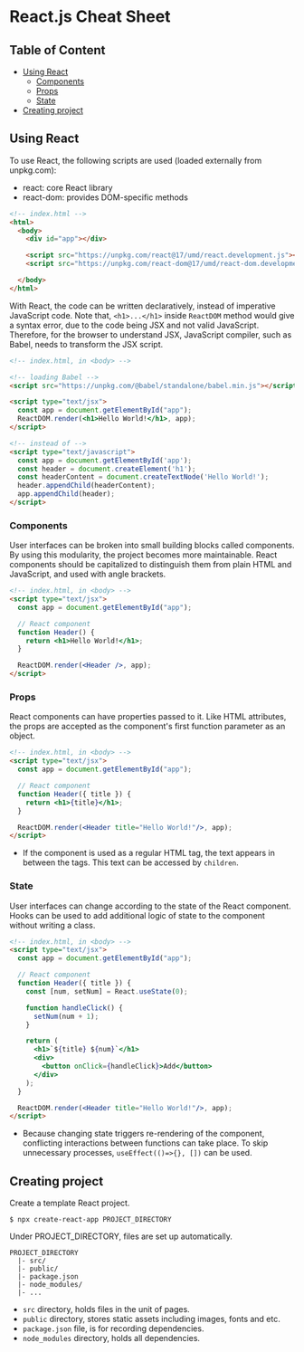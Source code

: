 # React.js Cheat Sheet <!-- omit in toc -->

## Table of Content <!-- omit in toc -->
- [Using React](#using-react)
  - [Components](#components)
  - [Props](#props)
  - [State](#state)
- [Creating project](#creating-project)

## Using React
To use React, the following scripts are used (loaded externally from unpkg.com):
- react: core React library
- react-dom: provides DOM-specific methods
```html
<!-- index.html -->
<html>
  <body>
    <div id="app"></div>

    <script src="https://unpkg.com/react@17/umd/react.development.js"></script>
    <script src="https://unpkg.com/react-dom@17/umd/react-dom.development.js"></script>

  </body>
</html>
```

With React, the code can be written declaratively, instead of imperative JavaScript code. Note that, `<h1>...</h1>` inside `ReactDOM` method would give a syntax error, due to the code being JSX and not valid JavaScript. Therefore, for the browser to understand JSX, JavaScript compiler, such as Babel, needs to transform the JSX script.
```html
<!-- index.html, in <body> -->

<!-- loading Babel -->
<script src="https://unpkg.com/@babel/standalone/babel.min.js"></script>

<script type="text/jsx">
  const app = document.getElementById("app");
  ReactDOM.render(<h1>Hello World!</h1>, app);
</script>

<!-- instead of -->
<script type="text/javascript">
  const app = document.getElementById('app');
  const header = document.createElement('h1');
  const headerContent = document.createTextNode('Hello World!');
  header.appendChild(headerContent);
  app.appendChild(header);
</script>
```

### Components
User interfaces can be broken into small building blocks called components. By using this modularity, the project becomes more maintainable. React components should be capitalized to distinguish them from plain HTML and JavaScript, and used with angle brackets.
```html
<!-- index.html, in <body> -->
<script type="text/jsx">
  const app = document.getElementById("app");

  // React component
  function Header() {
    return <h1>Hello World!</h1>;
  }

  ReactDOM.render(<Header />, app);
</script>
```

### Props
React components can have properties passed to it. Like HTML attributes, the props are accepted as the component's first function parameter as an object.
```html
<!-- index.html, in <body> -->
<script type="text/jsx">
  const app = document.getElementById("app");

  // React component
  function Header({ title }) {
    return <h1>{title}</h1>;
  }

  ReactDOM.render(<Header title="Hello World!"/>, app);
</script>
```
- If the component is used as a regular HTML tag, the text appears in between the tags. This text can be accessed by `children`.

### State
User interfaces can change according to the state of the React component. Hooks can be used to add additional logic of state to the component without writing a class.
```html
<!-- index.html, in <body> -->
<script type="text/jsx">
  const app = document.getElementById("app");

  // React component
  function Header({ title }) {
    const [num, setNum] = React.useState(0);

    function handleClick() {
      setNum(num + 1);
    }

    return (
      <h1>`${title} ${num}`</h1>
      <div>
        <button onClick={handleClick}>Add</button>
      </div>
    );
  }

  ReactDOM.render(<Header title="Hello World!"/>, app);
</script>
```
- Because changing state triggers re-rendering of the component, conflicting interactions between functions can take place. To skip unnecessary processes, `useEffect(()=>{}, [])` can be used.

## Creating project
Create a template React project.
```
$ npx create-react-app PROJECT_DIRECTORY
```
Under PROJECT_DIRECTORY, files are set up automatically.
```
PROJECT_DIRECTORY
  |- src/
  |- public/
  |- package.json
  |- node_modules/
  |- ...
```
- `src` directory, holds files in the unit of pages.
- `public` directory, stores static assets including images, fonts and etc.
- `package.json` file, is for recording dependencies.
- `node_modules` directory, holds all dependencies.
